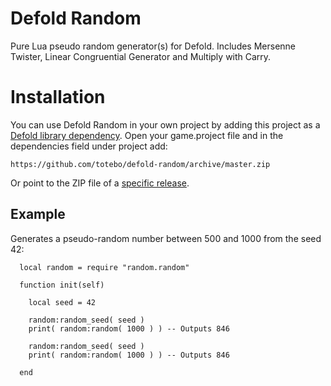 # Defold Random
Pure Lua pseudo random generator(s) for Defold. Includes Mersenne Twister, Linear Congruential Generator and Multiply with Carry.

# Installation
You can use Defold Random in your own project by adding this project as a [Defold library dependency](http://www.defold.com/manuals/libraries/). Open your game.project file and in the dependencies field under project add:

    https://github.com/totebo/defold-random/archive/master.zip

Or point to the ZIP file of a [specific release](https://github.com/totebo/defold-random/releases).

## Example

Generates a pseudo-random number between 500 and 1000 from the seed 42:

      local random = require "random.random"

      function init(self)

      	local seed = 42

      	random:random_seed( seed )
      	print( random:random( 1000 ) ) -- Outputs 846

      	random:random_seed( seed )
      	print( random:random( 1000 ) ) -- Outputs 846

      end

